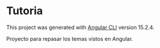 # Tutoria

This project was generated with [Angular CLI](https://github.com/angular/angular-cli) version 15.2.4.

Proyecto para repasar los temas vistos en Angular.
